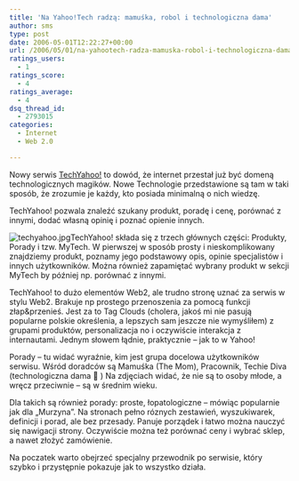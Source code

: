 ```yaml
---
title: 'Na Yahoo!Tech radzą: mamuśka, robol i technologiczna dama'
author: sms
type: post
date: 2006-05-01T12:22:27+00:00
url: /2006/05/01/na-yahootech-radza-mamuska-robol-i-technologiczna-dama/
ratings_users:
  - 1
ratings_score:
  - 4
ratings_average:
  - 4
dsq_thread_id:
  - 2793015
categories:
  - Internet
  - Web 2.0

---
```

Nowy serwis [TechYahoo!][1] to dowód, że internet przestał już być domeną technologicznych magików. Nowe Technologie przedstawione są tam w taki sposób, że zrozumie je każdy, kto posiada minimalną o nich wiedzę.

<!--more-->TechYahoo! pozwala znaleźć szukany produkt, poradę i cenę, porównać z innymi, dodać własną opinię i poznać opienie innych.


  
<img alt="techyahoo.jpg" id="image97" src="http://www.dziennikarz.pl/sms/grafika/2006/05/techyahoo.jpg" />TechYahoo! składa się z trzech głównych części: Produkty, Porady i tzw. MyTech. W pierwszej w sposób prosty i nieskomplikowany znajdziemy produkt, poznamy jego podstawowy opis, opinie specjalistów i innych użytkowników. Można również zapamiętać wybrany produkt w sekcji MyTech by później np. porównać z innymi.
  
TechYahoo! to dużo elementów Web2, ale trudno stronę uznać za serwis w stylu Web2. Brakuje np prostego przenoszenia za pomocą funkcji złap&przenieś. Jest za to Tag Clouds (cholera, jakoś mi nie pasują popularne polskie określenia, a lepszych sam jeszcze nie wymyśliłem) z grupami produktów, personalizacja no i oczywiście interakcja z internautami. Jednym słowem łądnie, praktycznie &#8211; jak to w Yahoo!

Porady &#8211; tu widać wyraźnie, kim jest grupa docelowa użytkowników serwisu. Wśród doradców są Mamuśka (The Mom), Pracownik, Techie Diva (technologiczna dama 🙂 ) Na zdjęciach widać, że nie są to osoby młode, a wręcz przeciwnie &#8211; są w średnim wieku.
  
Dla takich są również porady: proste, łopatologiczne &#8211; mówiąc popularnie jak dla &#8222;Murzyna&#8221;. Na stronach pełno róznych zestawień, wyszukiwarek, definicji i porad, ale bez przesady. Panuje porządek i łatwo można nauczyć się nawigacji strony. Oczywiście można też porównać ceny i wybrać sklep, a nawet złożyć zamówienie.
  
Na poczatek warto obejrzeć specjalny przewodnik po serwisie, który szybko i przystępnie pokazuje jak to wszystko działa.

 [1]: http://tech.yahoo.com